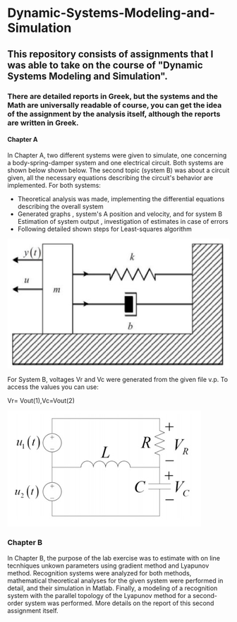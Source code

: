 # Dynamic-Systems-Modeling-and-Simulation
## This repository consists of assignments that I was able to take on the course of "Dynamic Systems Modeling and Simulation". 
### There are detailed reports in Greek, but the systems and the Math are universally readable of course, you can get the idea of the assignment by the analysis itself, although the reports are written in Greek.
#### Chapter A
In Chapter A, two different systems were given to simulate, one concerning a body-spring-damper system and one electrical circuit. Both systems are shown below shown below. The second topic (system B) was about a circuit given, all the necessary equations describing the 
circuit's behavior are implemented. For both systems:
- Theoretical analysis was made, implementing the differential equations describing the overall system
- Generated graphs , system's A position and velocity, and for system B Estimation of system output , investigation of estimates in case of errors 
- Following detailed shown steps for Least-squares algorithm

![System A](https://github.com/ladiasnk/Dynamic-Systems-Modeling-and-Simulation/blob/main/Chapter%20A/system%20A.jpg)

For System B, voltages Vr and Vc were generated from the given file v.p. To access the values you can use:

Vr= Vout(1),Vc=Vout(2)

![System B](https://github.com/ladiasnk/Dynamic-Systems-Modeling-and-Simulation/blob/main/Chapter%20A/circuit.jpg)

### Chapter B
In Chapter B, the purpose of the lab exercise was to estimate with on line tecnhiques unkown parameters using gradient method and Lyapunov method. Recognition systems were analyzed for both methods, mathematical theoretical analyses for the given system were performed in detail, and their simulation in Matlab. Finally, a modeling of a recognition system with the parallel topology of the Lyapunov method for a second-order system was performed. More details on the report of this second assignment itself.

